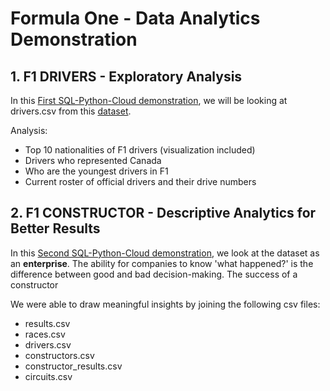 # Formula One - Data Analytics Demonstration

## 1. F1 DRIVERS - Exploratory Analysis

In this [First SQL-Python-Cloud demonstration](https://github.com/ilin3ccc/Portfolio/blob/main/3.%20SQL-Python-Cloud%20Database/F1%20DRIVERS.ipynb), we will be looking at drivers.csv from this [dataset](https://www.kaggle.com/rohanrao/formula-1-world-championship-1950-2020). 

Analysis: 
- Top 10 nationalities of F1 drivers (visualization included)
- Drivers who represented Canada
- Who are the youngest drivers in F1
- Current roster of official drivers and their drive numbers

## 2. F1 CONSTRUCTOR - Descriptive Analytics for Better Results

In this [Second SQL-Python-Cloud demonstration](https://github.com/ilin3ccc/Portfolio/blob/main/3.%20SQL-Python-Cloud%20Database/F1%20DRIVERS.ipynb), we look at the dataset as an **enterprise**. The ability for companies to know 'what happened?' is the difference between good and bad decision-making. The success of a constructor 

We were able to draw meaningful insights by joining the following csv files:

- results.csv
- races.csv
- drivers.csv
- constructors.csv
- constructor_results.csv
- circuits.csv




